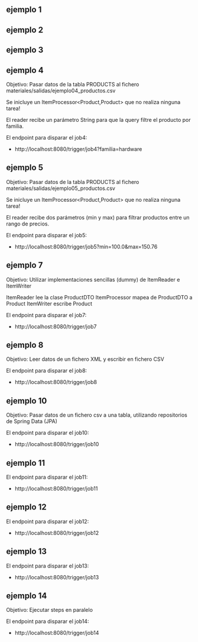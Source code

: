 ## ejemplo 1

## ejemplo 2

## ejemplo 3

## ejemplo 4

Objetivo: Pasar datos de la tabla PRODUCTS al fichero materiales/salidas/ejemplo04_productos.csv

Se inicluye un ItemProcessor<Product,Product> que no realiza ninguna tarea!

El reader recibe un parámetro String para que la query filtre el producto por familia.

El endpoint para disparar el job4:

- http://localhost:8080/trigger/job4?familia=hardware

## ejemplo 5

Objetivo: Pasar datos de la tabla PRODUCTS al fichero materiales/salidas/ejemplo05_productos.csv

Se inicluye un ItemProcessor<Product,Product> que no realiza ninguna tarea!

El reader recibe dos parámetros (min y max) para filtrar productos entre un rango de precios.

El endpoint para disparar el job5:

- http://localhost:8080/trigger/job5?min=100.0&max=150.76

## ejemplo 7

Objetivo: Utilizar implementaciones sencillas (dummy) de ItemReader e ItemWriter

ItemReader lee la clase ProductDTO
ItemProcessor mapea de ProductDTO a Product
ItemWriter escribe Product

El endpoint para disparar el job7:

- http://localhost:8080/trigger/job7

## ejemplo 8

Objetivo: Leer datos de un fichero XML y escribir en fichero CSV

El endpoint para disparar el job8:

- http://localhost:8080/trigger/job8


## ejemplo 10

Objetivo: Pasar datos de un fichero csv a una tabla, utilizando repositorios de Spring Data (JPA)

El endpoint para disparar el job10:

- http://localhost:8080/trigger/job10

## ejemplo 11

El endpoint para disparar el job11:

- http://localhost:8080/trigger/job11

## ejemplo 12

El endpoint para disparar el job12:

- http://localhost:8080/trigger/job12

## ejemplo 13

El endpoint para disparar el job13:

- http://localhost:8080/trigger/job13

## ejemplo 14

Objetivo: Ejecutar steps en paralelo

El endpoint para disparar el job14:

- http://localhost:8080/trigger/job14


